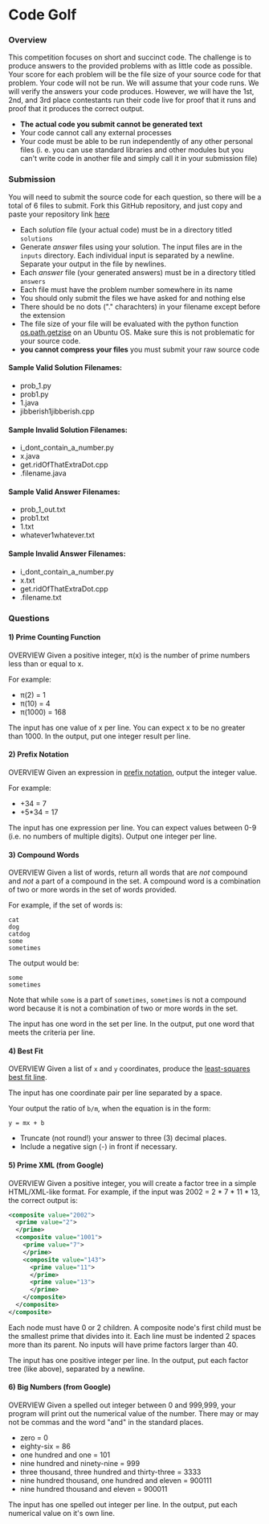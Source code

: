 # Code Golf


### Overview
This competition focuses on short and succinct code. 
The challenge is to produce answers to the provided problems with as little code as possible.
Your score for each problem will be the file size of your source code for that problem. Your code will not be run. We will assume that your code runs. We will verify the answers your code produces.
However, we will have the 1st, 2nd, and 3rd place contestants run their code live for proof that
it runs and proof that it produces the correct output.
* **The actual code you submit cannot be generated text**
* Your code cannot call any external processes
* Your code must be able to be run independently of any other personal files (i. e. you can use standard libraries and other modules but you can't write code in another file and simply call it in your submission file)

### Submission
You will need to submit the source code for each question, so there will be a total of 6 files to submit.
Fork this GitHub repository, and just copy and paste your repository link [here](https://goo.gl/forms/86Y5OjwUCAlT9wI02)
* Each _solution_ file (your actual code) must be in a directory titled `solutions`
* Generate _answer_ files using your solution. The input files are in the `inputs` directory. Each individual input is separated by a newline. Separate your output in the file by newlines.
* Each _answer_ file (your generated answers) must be in a directory titled `answers`
* Each file must have the problem number somewhere in its name
* You should only submit the files we have asked for and nothing else
* There should be no dots ("." charachters) in your filename except before the extension
* The file size of your file will be evaluated with the python function [os.path.getzise](https://docs.python.org/2/library/os.path.html?highlight=os.path.getsize#os.path.getsize) on an Ubuntu OS. Make sure this is not problematic for your source code.
* **you cannot compress your files** you must submit your raw source code

#### Sample Valid Solution Filenames:
* prob_1.py
* prob1.py
* 1.java
* jibberish1jibberish.cpp

#### Sample Invalid Solution Filenames:
* i_dont_contain_a_number.py
* x.java
* get.ridOfThatExtraDot.cpp
* .filename.java

#### Sample Valid Answer Filenames:
* prob_1_out.txt
* prob1.txt
* 1.txt
* whatever1whatever.txt

#### Sample Invalid Answer Filenames:
* i_dont_contain_a_number.py
* x.txt
* get.ridOfThatExtraDot.cpp
* .filename.txt

### Questions

#### 1) Prime Counting Function

OVERVIEW
Given a positive integer, π(x) is the number of prime numbers less than or equal to x.

For example:
* π(2) = 1
* π(10) = 4
* π(1000) = 168

The input has one value of x per line. You can expect x to be no greater than 1000. In the output, put one integer result per line.

#### 2) Prefix Notation

OVERVIEW
Given an expression in [prefix notation](https://en.wikipedia.org/wiki/Polish_notation), output the integer value.

For example:
* +34 = 7
* +5*34 = 17

The input has one expression per line. You can expect values between 0-9 (i.e. no numbers of multiple digits). Output one integer per line.

#### 3) Compound Words

OVERVIEW
Given a list of words, return all words that are _not_ compound and _not_ a part of a compound in the set. A compound word is a combination of two or more words in the set of words provided.

For example, if the set of words is:
```
cat
dog
catdog
some
sometimes
```

The output would be:
```
some
sometimes
```

Note that while `some` is a part of `sometimes`, `sometimes` is not a compound word because it is not a combination of two or more words in the set.

The input has one word in the set per line. In the output, put one word that meets the criteria per line.

#### 4) Best Fit

OVERVIEW
Given a list of `x` and `y` coordinates, produce the [least-squares best fit line](http://mathworld.wolfram.com/LeastSquaresFitting.html).

The input has one coordinate pair per line separated by a space.

Your output the ratio of `b/m`, when the equation is in the form:
```
y = mx + b
``` 
* Truncate (not round!) your answer to three (3) decimal places.
* Include a negative sign (-) in front if necessary.

#### 5) Prime XML (from Google)

OVERVIEW
Given a positive integer, you will create a factor tree in a simple HTML/XML-like format.  For example, if the input was 2002 = 2 * 7 * 11 * 13, the correct output is:

```xml
<composite value="2002">
  <prime value="2">
  </prime>
  <composite value="1001">
    <prime value="7">
    </prime>
    <composite value="143">
      <prime value="11">
      </prime>
      <prime value="13">
      </prime>
    </composite>
  </composite>
</composite>
```

Each node must have 0 or 2 children.  A composite node's first child must be the smallest prime that divides into it.  Each line must be indented 2 spaces more than its parent.  No inputs will have prime factors larger than 40.

The input has one positive integer per line. In the output, put each factor tree (like above), separated by a newline.

#### 6) Big Numbers (from Google)

OVERVIEW
Given a spelled out integer between 0 and 999,999, your program will print out the numerical value of the number. There may or may not be commas and the word "and" in the standard places.

* zero = 0
* eighty-six = 86
* one hundred and one = 101
* nine hundred and ninety-nine = 999
* three thousand, three hundred and thirty-three = 3333
* nine hundred thousand, one hundred and eleven = 900111
* nine hundred thousand and eleven = 900011

The input has one spelled out integer per line. In the output, put each numerical value on it's own line.
